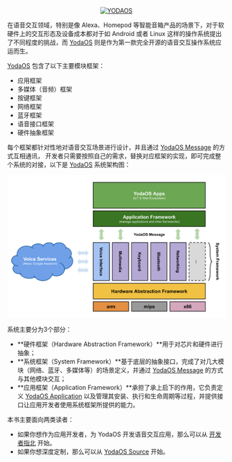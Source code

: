 <p align="center">
  <a href="https://yodaos.rokid.com/">
    <img alt="YODAOS" src="https://github.com/yodaos-project/yodaos/raw/master/images/logo.png" width="400" />
  </a>
</p>

在语音交互领域，特别是像 Alexa、Homepod 等智能音箱产品的场景下，对于软硬件上的交互形态及设备成本都对于如 Android 或者 Linux 这样的操作系统提出了不同程度的挑战，而 [YodaOS][] 则是作为第一款完全开源的语音交互操作系统应运而生。

[YodaOS][] 包含了以下主要模块框架：

- 应用框架
- 多媒体（音频）框架
- 按键框架
- 网络框架
- 蓝牙框架
- 语音接口框架
- 硬件抽象框架

每个框架都针对性地对语音交互场景进行设计，并且通过 [YodaOS Message][] 的方式互相通讯，
开发者只需要按照自己的需求，替换对应框架的实现，即可完成整个系统的对接，以下是 [YodaOS][] 系统架构图：

![YodaOS Architecture Diagram][yodaos-arch-diagram]

系统主要分为3个部分：

- **硬件框架（Hardware Abstraction Framework）**用于对芯片和硬件进行抽象；
- **系统框架（System Framework）**基于底层的抽象接口，完成了对几大模块（网络、蓝牙、多媒体等）的场景定义，并通过 [YodaOS Message][] 的方式与其他模块交互；
- **应用框架（Application Framework）**承担了承上启下的作用，它负责定义 [YodaOS Application][] 以及管理其安装、执行和生命周期等过程，并提供接口让应用开发者使用系统框架所提供的能力。

本书主要面向两类读者：

- 如果你想作为应用开发者，为 YodaOS 开发语音交互应用，那么可以从 [开发者指北][] 开始。
- 如果你想深度定制，那么可以从 [YodaOS Source][] 开始。

[Rokid]: https://www.rokid.com
[开发者指北]: guidance/01-build-your-first-app.md
[YodaOS]: https://github.com/yodaos-project
[YodaOS Application]: yodaos-source/glossary.md#yodaos-application
[YodaOS Message]: #yodaos-message
[YodaOS Source]: yodaos-source/customization/01-overview.md
[yodaos-arch-diagram]: ../asset/0-yodaos-architecture.png
